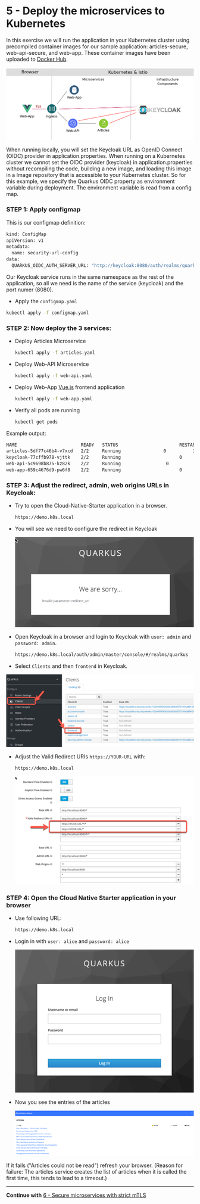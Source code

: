 # 5 - Deploy the microservices to Kubernetes

In this exercise we will run the application in your Kubernetes cluster using precompiled container images for our sample application: articles-secure, web-api-secure, and web-app. These container images have been uploaded to [Docker Hub](https://hub.docker.com/u/haraldu).

![](../../images/k8s-architecture.png)

When running locally, you will set the Keycloak URL as OpenID Connect (OIDC) provider in application.properties. When running on a Kubernetes cluster we cannot set the OIDC provider (keycloak) in application.properties without recompiling the code, building a new image, and loading this image in a Image repository that is accessible to your Kubernetes cluster. So for this example, we specify the Quarkus OIDC property as environment variable during deployment. The environment variable is read from a config map. 

### STEP 1: Apply configmap

This is our configmap definition:

```sh
kind: ConfigMap
apiVersion: v1
metadata:
  name: security-url-config
data:
  QUARKUS_OIDC_AUTH_SERVER_URL: "http://keycloak:8080/auth/realms/quarkus"
```

Our Keycloak service runs in the same namespace as the rest of the application, so all we need is the name of the service (keycloak) and the port numer (8080).

* Apply the `configmap.yaml`

```sh
kubectl apply -f configmap.yaml
```

### STEP 2: Now deploy the 3 services:

* Deploy Articles Microservice

    ```sh
    kubectl apply -f articles.yaml
    ```

* Deploy Web-API Microservice

    ```sh
    kubectl apply -f web-api.yaml
    ```

* Deploy Web-App [Vue.js](https://vuejs.org/) frontend application

    ```sh
    kubectl apply -f web-app.yaml
    ```

* Verify all pods are running

    ```sh
    kubectl get pods
    ```

Example output:

  ```sh
  NAME                        READY   STATUS                       RESTARTS   AGE
  articles-5df77c46b4-v7xcd   2/2     Running                0          3h35m
  keycloak-77cffb978-vjttk    2/2     Running                      0          44h
  web-api-5c9698b875-kz82k    2/2     Running                 0          3h35m
  web-app-659c4676d9-pw6f8    2/2     Running                      0          3h34m
  ```

### STEP 3: Adjust the redirect, admin, web origins URLs in Keycloak:

* Try to open the Cloud-Native-Starter application in a browser. 

  ```sh
  https://demo.k8s.local
  ```

* You will see we need to configure the redirect in Keycloak

  ![](../../images/cns-wrong-redirect-uri.png)

* Open Keycloak in a browser and login to Keycloak with `user: admin` and `password: admin`. 
    ```sh
    https://demo.k8s.local/auth/admin/master/console/#/realms/quarkus
    ```

* Select `Clients` and then `frontend` in Keycloak.

![](../../images/cns-ajust-client-redirect.png)

* Adjust the Valid Redirect URIs `https://YOUR-URL` with:

    ```sh
    https://demo.k8s.local
    ```

  ![](../../images/cns-ajust-client-redirect-02.png)

### STEP 4: Open the Cloud Native Starter application in your browser

* Use following URL:

    ```sh
    https://demo.k8s.local
    ```

* Login in with `user: alice` and `password: alice`

  ![](../../images/cns-logon-keycloak.png)

* Now you see the entries of the articles

  ![](../../images/cns-web-app-ui.png)

If it fails ("Articles could not be read") refresh your browser. (Reason for failure: The articles service creates the list of articles when it is called the first time, this tends to lead to a timeout.)

---

**Continue with** [6 - Secure microservices with strict mTLS](./02-README.md)